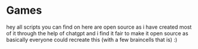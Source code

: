 # Games
hey all scripts you can find on here are open source as i have created most of it through the help of chatgpt and i find it fair to make it open source as basically everyone could recreate this (with a few braincells that is) :)

